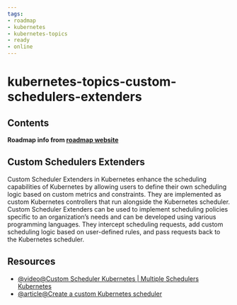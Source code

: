 ```yaml
---
tags:
- roadmap
- kubernetes
- kubernetes-topics
- ready
- online
---
```


# kubernetes-topics-custom-schedulers-extenders

## Contents

__Roadmap info from [roadmap website](https://roadmap.sh/kubernetes/kubernetes-advanced-topics/custom-schedulers-extenders)__

## Custom Schedulers Extenders

Custom Scheduler Extenders in Kubernetes enhance the scheduling capabilities of Kubernetes by allowing users to define their own scheduling logic based on custom metrics and constraints. They are implemented as custom Kubernetes controllers that run alongside the Kubernetes scheduler. Custom Scheduler Extenders can be used to implement scheduling policies specific to an organization’s needs and can be developed using various programming languages. They intercept scheduling requests, add custom scheduling logic based on user-defined rules, and pass requests back to the Kubernetes scheduler.

## Resources

* [@video@Custom Scheduler Kubernetes | Multiple Schedulers Kubernetes](https://www.youtube.com/watch?v=NiB7sjXmiZc)
* [@article@Create a custom Kubernetes scheduler](https://developer.ibm.com/articles/creating-a-custom-kube-scheduler/)
